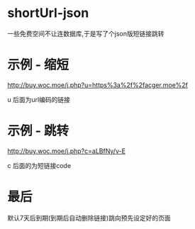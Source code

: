 # shortUrl-json
一些免费空间不让连数据库,于是写了个json版短链接跳转

# 示例 - 缩短
http://buy.woc.moe/j.php?u=https%3a%2f%2facger.moe%2f

u 后面为url编码的链接

# 示例 - 跳转
http://buy.woc.moe/j.php?c=aLBfNy/v-E

c 后面的为短链接code

# 最后
默认7天后到期(到期后自动删除链接)跳向预先设定好的页面